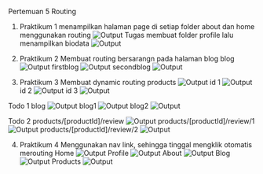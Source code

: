 Pertemuan 5 Routing
1. Praktikum 1
menampilkan halaman page di setiap folder about dan home menggunakan routing
![Output](image/1.png)
Tugas
membuat folder profile lalu menampilkan biodata
![Output](image/2.png)

2. Praktikum 2
Membuat routing bersarangn pada halaman blog
blog
![Output](image/3.png)
firstblog
![Output](image/4.png)
secondblog
![Output](image/5.png)

3. Praktikum 3
Membuat dynamic routing
products
![Output](image/6.png)
id 1
![Output](image/7.png)
id 2
![Output](image/8.png)
id 3
![Output](image/9.png)

Todo 1
blog
![Output](image/10.png)
blog1
![Output](image/11.png)
blog2
![Output](image/12.png)

Todo 2
products/[productId]/review
![Output](image/13.png)
products/[productId]/review/1
![Output](image/14.png)
products/[productId]/review/2
![Output](image/15.png)

4. Praktikum 4
Menggunakan nav link, sehingga tinggal mengklik otomatis merouting
Home
![Output](image/16.png)
Profile
![Output](image/17.png)
About
![Output](image/18.png)
Blog
![Output](image/19.png)
Products
![Output](image/20.png)